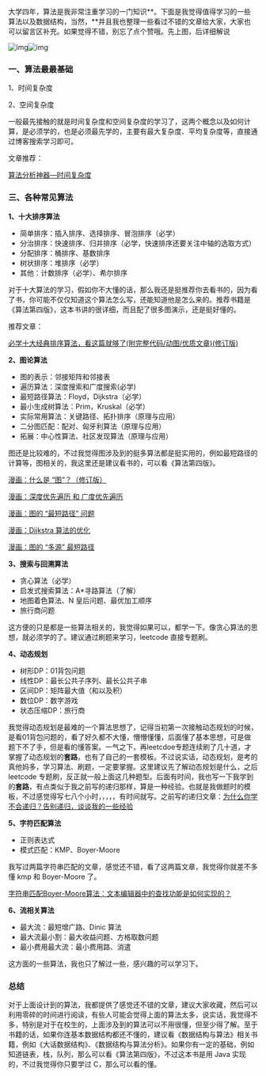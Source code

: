 大学四年，算法是我非常注重学习的一门知识**。下面是我觉得值得学习的一些算法以及数据结构，当然，**并且我也整理一些看过不错的文章给大家，大家也可以留言区补充。如果觉得不错，别忘了点个赞哦。先上图，后详细解说

![img](https://pic4.zhimg.com/50/v2-290dbad547b6a7fabd9fa3724e82379d_hd.jpg)![img](https://pic4.zhimg.com/80/v2-290dbad547b6a7fabd9fa3724e82379d_hd.jpg)

### 一、算法最最基础

1、时间复杂度

2、空间复杂度

一般最先接触的就是时间复杂度和空间复杂度的学习了，这两个概念以及如何计算，是必须学的，也是必须最先学的，主要有最大复杂度、平均复杂度等，直接通过博客搜索学习即可。

文章推荐：

[算法分析神器—时间复杂度](https://link.zhihu.com/?target=https%3A//mp.weixin.qq.com/s/070nYGokM96aorZn6MZTDA)



### 三、各种常见算法

**1、十大排序算法**

- 简单排序：插入排序、选择排序、冒泡排序（必学）
- 分治排序：快速排序、归并排序（必学，快速排序还要关注中轴的选取方式）
- 分配排序：桶排序、基数排序
- 树状排序：堆排序（必学）
- 其他：计数排序（必学）、希尔排序

对于十大算法的学习，假如你不大懂的话，那么我还是挺推荐你去看书的，因为看了书，你可能不仅仅知道这个算法怎么写，还能知道他是怎么来的。推荐书籍是《算法第四版》，这本书讲的很详细，而且配了很多图演示，还是挺好懂的。

推荐文章：

[必学十大经典排序算法，看这篇就够了(附完整代码/动图/优质文章)(修订版)](https://link.zhihu.com/?target=https%3A//mp.weixin.qq.com/s/IAZnN00i65Ad3BicZy5kzQ)

**2、图论算法**

- 图的表示：邻接矩阵和邻接表
- 遍历算法：深度搜索和广度搜索(必学)
- 最短路径算法：Floyd，Dijkstra（必学）
- 最小生成树算法：Prim，Kruskal（必学）
- 实际常用算法：关键路径、拓扑排序（原理与应用）
- 二分图匹配：配对、匈牙利算法（原理与应用）
- 拓展：中心性算法、社区发现算法（原理与应用）

图还是比较难的，不过我觉得图涉及到的挺多算法都是挺实用的，例如最短路径的计算等，图相关的，我这里还是建议看书的，可以看《算法第四版》。

[漫画：什么是 “图”？（修订版）](https://link.zhihu.com/?target=https%3A//mp.weixin.qq.com/s/4JEHZWanGtsQHYrZ0MDq7Q)

[漫画：深度优先遍历 和 广度优先遍历](https://link.zhihu.com/?target=https%3A//mp.weixin.qq.com/s/WA5hQXkcACIarcdVnRnuiw)

[漫画：图的 “最短路径” 问题](https://link.zhihu.com/?target=https%3A//mp.weixin.qq.com/s/gjjrsj95X4w7QdWBlAKnaA)

[漫画：Dijkstra 算法的优化](https://link.zhihu.com/?target=https%3A//mp.weixin.qq.com/s/ALQntqQJkdWf4RbPaGOOhg)

[漫画：图的 “多源” 最短路径](https://link.zhihu.com/?target=https%3A//mp.weixin.qq.com/s/qnPSzv_xWSZN0VpdUgwvMg)

**3、搜索与回溯算法**

- 贪心算法（必学）
- 启发式搜索算法：A*寻路算法（了解）
- 地图着色算法、N 皇后问题、最优加工顺序
- 旅行商问题

这方便的只是都是一些算法相关的，我觉得如果可以，都学一下。像贪心算法的思想，就必须学的了。建议通过刷题来学习，leetcode 直接专题刷。

**4、动态规划**

- 树形DP：01背包问题
- 线性DP：最长公共子序列、最长公共子串
- 区间DP：矩阵最大值（和以及积）
- 数位DP：数字游戏
- 状态压缩DP：旅行商

我觉得动态规划是最难的一个算法思想了，记得当初第一次接触动态规划的时候，是看01背包问题的，看了好久都不大懂，懵懵懂懂，后面懂了基本思想，可是做题下不了手，但是看的懂答案。一气之下，再leetcdoe专题连续刷了几十道，才掌握了动态规划的**套路**，也有了自己的一套模板。不过说实话，动态规划，是考的真他妈多，学习算法、刷题，一定要掌握。这里建议先了解动态规划是什么，之后 leetcode 专题刷，反正就一般上面这几种题型。后面有时间，我也写一下我学到的**套路**，有点类似于我之前写的递归那样，算是一种经验。也就是我做题时的模板，不过感觉得写七八个小时，，，，，有时间就写。之前写的递归文章：[为什么你学不会递归？告别递归，谈谈我的一些经验](https://link.zhihu.com/?target=https%3A//mp.weixin.qq.com/s/mJ_jZZoak7uhItNgnfmZvQ)

**5、字符匹配算法**

- 正则表达式
- 模式匹配：KMP、Boyer-Moore

我写过两篇字符串匹配的文章，感觉还不错，看了这两篇文章，我觉得你就差不多懂 kmp 和 Boyer-Moore 了。

[字符串匹配Boyer-Moore算法：文本编辑器中的查找功能是如何实现的？](https://link.zhihu.com/?target=https%3A//mp.weixin.qq.com/s/7IZTuLrPSuxvFRqsv5PiXQ)

**6、流相关算法**

- 最大流：最短增广路、Dinic 算法
- 最大流最小割：最大收益问题、方格取数问题
- 最小费用最大流：最小费用路、消遣

这方面的一些算法，我也只了解过一些，感兴趣的可以学习下。

### 总结

对于上面设计到的算法，我都提供了感觉还不错的文章，建议大家收藏，然后可以利用零碎的时间进行阅读，有些人可能会觉得上面的算法太多，说实话，我觉得不多，特别是对于在校生的，上面涉及到的算法可以不用很懂，但至少得了解。至于书籍的话，如果你连基本数据结构都还不懂的，建议看《数据结构与算法》相关书籍，例如《大话数据结构》、《数据结构与算法分析》。如果你有一定的基础，例如知道链表，栈，队列，那么可以看《算法第四版》，不过这本书是用 Java 实现的，不过我觉得你只要学过 C，那么可以看的懂。

